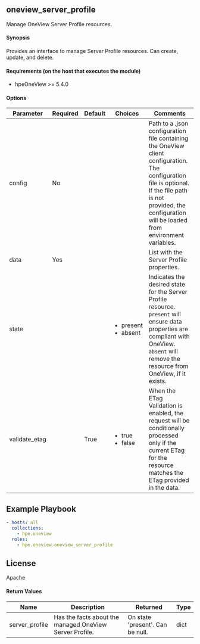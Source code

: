 ## oneview_server_profile
Manage OneView Server Profile resources.

#### Synopsis
 Provides an interface to manage Server Profile resources. Can create, update, and delete.

#### Requirements (on the host that executes the module)
  * hpeOneView >= 5.4.0

#### Options

| Parameter     | Required    | Default  | Choices    | Comments |
| ------------- |-------------| ---------|----------- |--------- |
| config  |   No  |  | |  Path to a .json configuration file containing the OneView client configuration. The configuration file is optional. If the file path is not provided, the configuration will be loaded from environment variables.  |
| data  |   Yes  |  | |  List with the Server Profile properties.  |
| state  |   |  | <ul> <li>present</li>  <li>absent</li> </ul> |  Indicates the desired state for the Server Profile resource. `present` will ensure data properties are compliant with OneView. `absent` will remove the resource from OneView, if it exists.  |
| validate_etag  |   |  True  | <ul> <li>true</li>  <li>false</li> </ul> |  When the ETag Validation is enabled, the request will be conditionally processed only if the current ETag for the resource matches the ETag provided in the data.  |

## Example Playbook

```yaml
- hosts: all
  collections:
    - hpe.oneview
  roles:
    - hpe.oneview.oneview_server_profile
```

## License

Apache

#### Return Values

| Name          | Description  | Returned | Type       |
| ------------- |-------------| ---------|----------- |
| server_profile   | Has the facts about the managed OneView Server Profile. |  On state 'present'. Can be null. |  dict |
